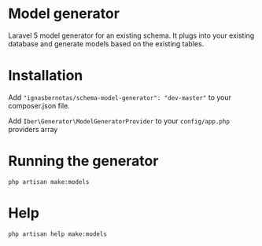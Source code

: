 # Model generator
Laravel 5 model generator for an existing schema. It plugs into your existing database and generate models based on the existing tables.

# Installation
Add ```"ignasbernotas/schema-model-generator": "dev-master"``` to your composer.json file.

Add ```Iber\Generator\ModelGeneratorProvider``` to your ```config/app.php``` providers array

# Running the generator
```php artisan make:models```

# Help
```php artisan help make:models```
